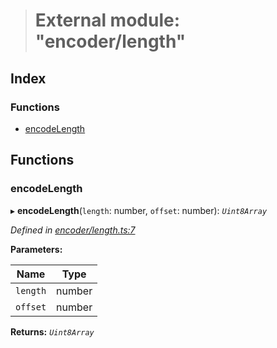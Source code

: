 > # External module: "encoder/length"

## Index

### Functions

* [encodeLength](_encoder_length_.md#encodelength)

## Functions

###  encodeLength

▸ **encodeLength**(`length`: number, `offset`: number): *`Uint8Array`*

*Defined in [encoder/length.ts:7](https://github.com/polkadot-js/common/blob/884c965/packages/util-rlp/src/encoder/length.ts#L7)*

**Parameters:**

Name | Type |
------ | ------ |
`length` | number |
`offset` | number |

**Returns:** *`Uint8Array`*
